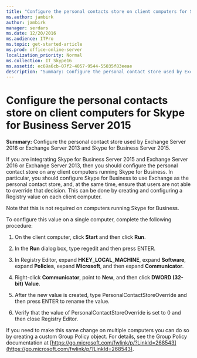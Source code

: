 ```yaml
---
title: "Configure the personal contacts store on client computers for Skype for Business Server 2015"
ms.author: jambirk
author: jambirk
manager: serdars
ms.date: 12/20/2016
ms.audience: ITPro
ms.topic: get-started-article
ms.prod: office-online-server
localization_priority: Normal
ms.collection: IT_Skype16
ms.assetid: ec69a6cb-07f2-4057-9544-55035f83eeae
description: "Summary: Configure the personal contact store used by Exchange Server 2016 or Exchange Server 2013 and Skype for Business Server 2015."
---
```


# Configure the personal contacts store on client computers for Skype for Business Server 2015
 
**Summary:** Configure the personal contact store used by Exchange Server 2016 or Exchange Server 2013 and Skype for Business Server 2015.
  
If you are integrating Skype for Business Server 2015 and Exchange Server 2016 or Exchange Server 2013, then you should configure the personal contact store on any client computers running Skype for Business. In particular, you should configure Skype for Business to use Exchange as the personal contact store, and, at the same time, ensure that users are not able to override that decision. This can be done by creating and configuring a Registry value on each client computer.
  
Note that this is not required on computers running Skype for Business.
  
To configure this value on a single computer, complete the following procedure:
  
1. On the client computer, click **Start** and then click **Run**.
    
2. In the **Run** dialog box, type regedit and then press ENTER.
    
3. In Registry Editor, expand **HKEY_LOCAL_MACHINE**, expand **Software**, expand **Policies**, expand **Microsoft**, and then expand **Communicator**.
    
4. Right-click **Communicator**, point to **New**, and then click **DWORD (32-bit) Value**.
    
5. After the new value is created, type PersonalContactStoreOverride and then press ENTER to rename the value.
    
6. Verify that the value of PersonalContactStoreOverride is set to 0 and then close Registry Editor.
    
If you need to make this same change on multiple computers you can do so by creating a custom Group Policy object. For details, see the Group Policy documentation at [https://go.microsoft.com/fwlink/p/?LinkId=268543](https://go.microsoft.com/fwlink/p/?LinkId=268543).
  

